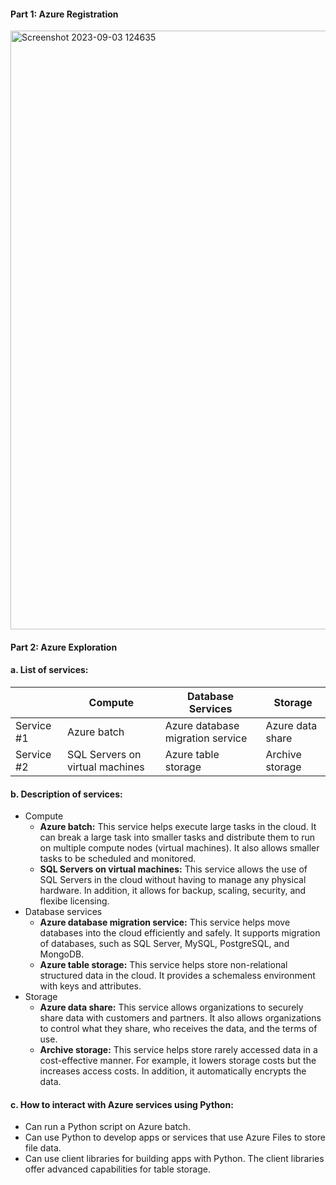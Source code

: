 #### **Part 1: Azure Registration**
<img width="958" alt="Screenshot 2023-09-03 124635" src="https://github.com/Beczheng/azure_intro_assessment/assets/123920253/d741cef5-d81c-442f-ac4a-000fd616ef1f">

<br>

#### **Part 2: Azure Exploration**
#### a. List of services:
|     | Compute | Database Services | Storage |
| --- | --- | --- | --- |
| Service #1 | Azure batch | Azure database migration service | Azure data share | 
| Service #2 | SQL Servers on virtual machines | Azure table storage | Archive storage |

#### b. Description of services:
- Compute
    - **Azure batch:** This service helps execute large tasks in the cloud. It can break a large task into smaller tasks and distribute them to run on multiple compute nodes (virtual machines). It also allows smaller tasks to be scheduled and monitored.
    - **SQL Servers on virtual machines:** This service allows the use of SQL Servers in the cloud without having to manage any physical hardware. In addition, it allows for backup, scaling, security, and flexibe licensing.
- Database services
    - **Azure database migration service:** This service helps move databases into the cloud efficiently and safely. It supports migration of databases, such as SQL Server, MySQL, PostgreSQL, and MongoDB.
    - **Azure table storage:** This service helps store non-relational structured data in the cloud. It provides a schemaless environment with keys and attributes.
- Storage
    - **Azure data share:** This service allows organizations to securely share data with customers and partners. It also allows organizations to control what they share, who receives the data, and the terms of use.
    - **Archive storage:** This service helps store rarely accessed data in a cost-effective manner. For example, it lowers storage costs but the increases access costs. In addition, it automatically encrypts the data.

#### c. How to interact with Azure services using Python:
- Can run a Python script on Azure batch.
- Can use Python to develop apps or services that use Azure Files to store file data.
- Can use client libraries for building apps with Python. The client libraries offer advanced capabilities for table storage.



